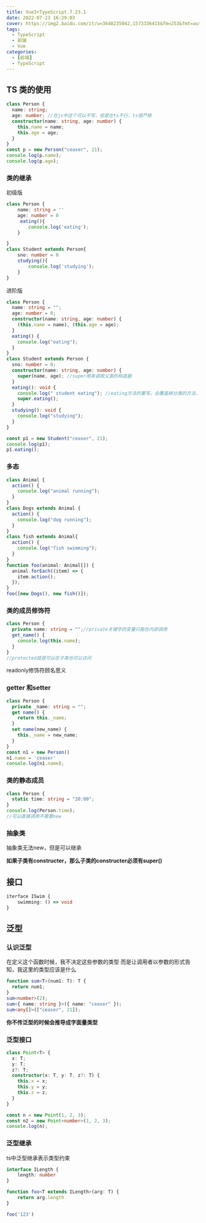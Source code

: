 ```yaml
---
title: Vue3+TypeScript.7.23.1
date: 2022-07-23 16:29:03
cover: https://img2.baidu.com/it/u=3648235042,1573336415&fm=253&fmt=auto&app=138&f=PNG?w=888&h=500
tags:
  - TypeScript
  - 前端
  - Vue
categories:
  - [前端]
  - TypeScript
---
```


## TS 类的使用

```typescript
class Person {
  name: string;
  age: number; //在js中这个可以不写，但是在ts不行，ts很严格
  constructor(name: string, age: number) {
    this.name = name;
    this.age = age;
  }
}
const p = new Person("ceaser", 21);
console.log(p.name);
console.log(p.age);
```
<!-- more -->

### 类的继承
初级版
```typescript
class Person {
    name: string = ''
    age: number = 0
     eating(){
        console.log('eating');
    }

}
class Student extends Person{
    sno: number = 0
    studying(){
        console.log('studying');
    }
}

```
进阶版
```typescript
class Person {
  name: string = "";
  age: number = 0;
  constructor(name: string, age: number) {
    (this.name = name), (this.age = age);
  }
  eating() {
    console.log("eating");
  }
}
class Student extends Person {
  sno: number = 0;
  constructor(name: string, age: number) {
    super(name, age); //super用来调用父类的构造器
  }
  eating(): void {
    console.log(" student eating"); //eating方法的重写，会覆盖掉分类的方法，但是也可以在内部使用super来调用
    super.eating();
  }
  studying(): void {
    console.log("studying");
  }
}

const p1 = new Student("ceaser", 21);
console.log(p1);
p1.eating();
```

### 多态
```typescript
class Animal {
  action() {
    console.log("animal running");
  }
}
class Dogs extends Animal {
  action() {
    console.log("dog running");
  }
}
class fish extends Animal{
  action() {
    console.log("fish swimming");
  }
}
function foo(animal: Animal[]) {
  animal.forEach((item) => {
    item.action();
  });
}
foo([new Dogs(), new fish()]);

```

### 类的成员修饰符
```typescript
class Person {
  private name: string = "";//private关键字的变量只能在内部调用
  get_name() {
    console.log(this.name);
  }
}
//protected就是可以在子类也可以访问
```

readonly修饰符顾名思义

### getter 和setter
```typescript
class Person {
  private _name: string = "";
  get name() {
    return this._name;
  }
  set name(new_name) {
    this._name = new_name;
  }
}
const n1 = new Person()
n1.name = 'ceaser'
console.log(n1.name);
```

### 类的静态成员
```typescript
class Person {
  static time: string = "20:00";
}
console.log(Person.time);
//可以直接调用不需要new
```

### 抽象类
抽象类无法new，但是可以继承

**如果子类有constructer，那么子类的constructer必须有super()**

## 接口
```typescript
iterface ISwim {
    swimming: () => void
}
```

## 泛型
### 认识泛型
在定义这个函数时候，我不决定这些参数的类型
而是让调用者以参数的形式告知，我这里的类型应该是什么
```typescript
function sum<T>(num1: T): T {
  return num1;
}
sum<number>(2);
sum<{ name: string }>({ name: "ceaser" });
sum<any[]>(["ceaser", 21]);
```
**你不传泛型的时候会推导成字面量类型**

### 泛型接口
```typescript
class Point<T> {
  x: T;
  y: T;
  z?: T;
  constructor(x: T, y: T, z?: T) {
    this.x = x;
    this.y = y;
    this.z = z;
  }
}

const n = new Point(1, 2, 3);
const n2 = new Point<number>(1, 2, 3);
console.log(n);
```

### 泛型继承
ts中泛型继承表示类型约束
```typescript
interface ILength {
    length: number
}

function foo<T extends ILength>(arg: T) {
    return arg.length
}

foo('123')
```